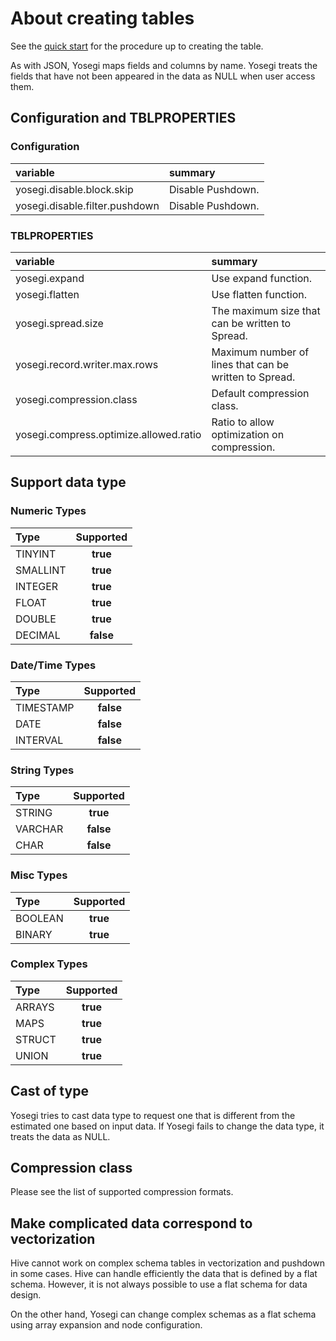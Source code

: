 <!---
  Licensed under the Apache License, Version 2.0 (the "License");
  you may not use this file except in compliance with the License.
  You may obtain a copy of the License at

   http://www.apache.org/licenses/LICENSE-2.0

  Unless required by applicable law or agreed to in writing, software
  distributed under the License is distributed on an "AS IS" BASIS,
  WITHOUT WARRANTIES OR CONDITIONS OF ANY KIND, either express or implied.
  See the License for the specific language governing permissions and
  limitations under the License. See accompanying LICENSE file.
-->

# About creating tables

See the [quick start](quickstart.md) for the procedure up to creating the table.

As with JSON, Yosegi maps fields and columns by name.
Yosegi treats the fields that have not been appeared in the data as NULL when user access them.

## Configuration and TBLPROPERTIES

### Configuration

| variable | summary |
|:-----------|:------------|
| yosegi.disable.block.skip | Disable Pushdown. |
| yosegi.disable.filter.pushdown | Disable Pushdown. |

### TBLPROPERTIES

| variable | summary |
|:-----------|:------------|
| yosegi.expand | Use expand function. |
| yosegi.flatten | Use flatten function. |
| yosegi.spread.size | The maximum size that can be written to Spread. |
| yosegi.record.writer.max.rows | Maximum number of lines that can be written to Spread. |
| yosegi.compression.class | Default compression class. |
| yosegi.compress.optimize.allowed.ratio | Ratio to allow optimization on compression. |

## Support data type

### Numeric Types
| Type       | Supported    |
|:-----------|:------------:|
|TINYINT|**true**|
|SMALLINT|**true**|
|INTEGER|**true**|
|FLOAT|**true**|
|DOUBLE|**true**|
|DECIMAL|**false**|

### Date/Time Types
| Type       | Supported    |
|:-----------|:------------:|
|TIMESTAMP|**false**|
|DATE|**false**|
|INTERVAL|**false**|

### String Types
| Type       | Supported    |
|:-----------|:------------:|
|STRING|**true**|
|VARCHAR|**false**|
|CHAR|**false**|

### Misc Types
| Type       | Supported    |
|:-----------|:------------:|
|BOOLEAN|**true**|
|BINARY|**true**|

### Complex Types
| Type       | Supported    |
|:-----------|:------------:|
|ARRAYS|**true**|
|MAPS|**true**|
|STRUCT|**true**|
|UNION|**true**|

## Cast of type
Yosegi tries to cast data type to request one that is different from the estimated one based on input data. If Yosegi fails to change the data type, it treats the data as NULL.

## Compression class
Please see the list of supported compression formats.

## Make complicated data correspond to vectorization
Hive cannot work on complex schema tables in vectorization and pushdown in some cases.
Hive can handle efficiently the data that is defined by a flat schema. However, it is not always possible to use a flat schema for data design.

On the other hand, Yosegi can change complex schemas as a flat schema using array expansion and node configuration.
